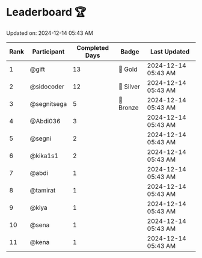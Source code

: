 # Leaderboard 🏆

Updated on: 2024-12-14 05:43 AM

| Rank | Participant       | Completed Days | Badge      | Last Updated         |
|------|-------------------|----------------|------------|----------------------|
| 1    | @gift             | 13             | 🏅 Gold     | 2024-12-14 05:43 AM |
| 2    | @sidocoder        | 12             | 🥈 Silver   | 2024-12-14 05:43 AM |
| 3    | @segnitsega       | 5              | 🥉 Bronze   | 2024-12-14 05:43 AM |
| 4    | @Abdi036          | 3              |            | 2024-12-14 05:43 AM |
| 5    | @segni            | 2              |            | 2024-12-14 05:43 AM |
| 6    | @kika1s1          | 2              |            | 2024-12-14 05:43 AM |
| 7    | @abdi             | 1              |            | 2024-12-14 05:43 AM |
| 8    | @tamirat          | 1              |            | 2024-12-14 05:43 AM |
| 9    | @kiya             | 1              |            | 2024-12-14 05:43 AM |
| 10   | @sena             | 1              |            | 2024-12-14 05:43 AM |
| 11   | @kena             | 1              |            | 2024-12-14 05:43 AM |
